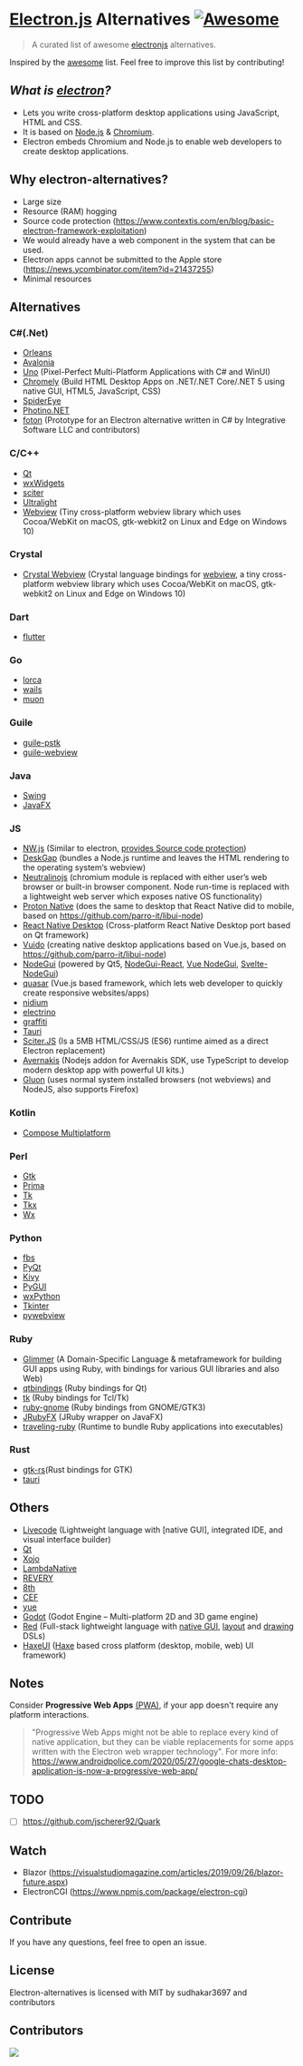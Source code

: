 <!-- markdownlint-configure-file {
  "MD013": {
    "code_blocks": false,
    "tables": false
  },
  "MD033": false,
  "MD041": false
} -->

# [Electron.js](https://electronjs.org/) Alternatives [![Awesome](https://awesome.re/badge-flat.svg)](https://awesome.re)

> A curated list of awesome [electronjs](https://electronjs.org) alternatives.

Inspired by the [awesome](https://github.com/sindresorhus/awesome) list. Feel free to improve this list by contributing!

## ***What is [electron](https://electronjs.org)?***
* Lets you write cross-platform desktop applications using JavaScript, HTML and CSS.
* It is based on [Node.js](https://nodejs.org) & [Chromium](https://www.chromium.org).
* Electron embeds Chromium and Node.js to enable web developers to create desktop applications.

## Why electron-alternatives?
* Large size
* Resource (RAM) hogging
* Source code protection (https://www.contextis.com/en/blog/basic-electron-framework-exploitation)
* We would already have a web component in the system that can be used.
* Electron apps cannot be submitted to the Apple store (https://news.ycombinator.com/item?id=21437255)
* Minimal resources

## Alternatives

### C#(.Net)
* [Orleans](https://github.com/dotnet/Orleans)
* [Avalonia](https://avaloniaui.net)
* [Uno](https://platform.uno) (Pixel-Perfect Multi-Platform Applications with C# and WinUI)
* [Chromely](https://github.com/chromelyapps/Chromely) (Build HTML Desktop Apps on .NET/.NET Core/.NET 5 using native GUI, HTML5, JavaScript, CSS)
* [SpiderEye](https://github.com/JBildstein/SpiderEye)
* [Photino.NET](https://github.com/tryphotino/photino.NET)
* [foton](https://github.com/integrativesoft/foton) (Prototype for an Electron alternative written in C# by Integrative Software LLC and contributors)

### C/C++
* [Qt](https://www.qt.io)
* [wxWidgets](https://wxwidgets.org)
* [sciter](https://sciter.com)
* [Ultralight](https://ultralig.ht)
* [Webview](https://github.com/webview/webview) (Tiny cross-platform webview library which uses Cocoa/WebKit on macOS, gtk-webkit2 on Linux and Edge on Windows 10)

### Crystal
* [Crystal Webview](https://github.com/naqvis/webview) (Crystal language bindings for [webview](https://github.com/webview/webview), a tiny cross-platform webview library which uses Cocoa/WebKit on macOS, gtk-webkit2 on Linux and Edge on Windows 10)

### Dart
* [flutter](https://flutter.dev)

### Go
* [lorca](https://github.com/zserge/lorca)
* [wails](https://github.com/wailsapp/wails)
* [muon](https://github.com/ImVexed/muon)

### Guile
* [guile-pstk](https://github.com/KikyTokamuro/guile-pstk)
* [guile-webview](https://github.com/KikyTokamuro/guile-webview)

### Java
* [Swing](https://en.wikipedia.org/wiki/Swing_(Java))
* [JavaFX](https://openjfx.io/)

### JS
* [NW.js](https://nwjs.io) (Similar to electron, [provides Source code protection](https://nwjs.io/blog/js-src-protect-perf/))
* [DeskGap](https://deskgap.com) (bundles a Node.js runtime and leaves the HTML rendering to the operating system‘s webview)
* [Neutralinojs](https://neutralino.js.org) (chromium module is replaced with either user’s web browser or built-in browser component. Node run-time is replaced with a lightweight web server which exposes native OS functionality)
* [Proton Native](https://proton-native.js.org) (does the same to desktop that React Native did to mobile, based on https://github.com/parro-it/libui-node)
* [React Native Desktop](https://github.com/status-im/react-native-desktop) (Cross-platform React Native Desktop port based on Qt framework)
* [Vuido](https://github.com/mimecorg/vuido) (creating native desktop applications based on Vue.js, based on https://github.com/parro-it/libui-node)
* [NodeGui](https://github.com/nodegui/nodegui) (powered by Qt5, [NodeGui-React](https://github.com/nodegui/react-nodegui), [Vue NodeGui](https://github.com/nodegui/vue-nodegui), [Svelte-NodeGui](https://github.com/nodegui/svelte-nodegui))
* [quasar](https://quasar.dev) (Vue.js based framework, which lets web developer to quickly create responsive websites/apps)
* [nidium](https://www.nidium.com)
* [electrino](https://github.com/pojala/electrino)
* [graffiti](https://github.com/cztomsik/graffiti)
* [Tauri](https://github.com/tauri-apps/tauri)
* [Sciter.JS](https://github.com/c-smile/sciter-js-sdk) (Is a 5MB HTML/CSS/JS (ES6) runtime aimed as a direct Electron replacement)
* [Avernakis](https://github.com/qber-soft/Ave-Nodejs) (Nodejs addon for Avernakis SDK, use TypeScript to develop modern desktop app with powerful UI kits.)
* [Gluon](https://github.com/gluon-framework/gluon) (uses normal system installed browsers (not webviews) and NodeJS, also supports Firefox)

### Kotlin
* [Compose Multiplatform](https://www.jetbrains.com/lp/compose-mpp)

### Perl
* [Gtk](https://metacpan.org/pod/Gtk3)
* [Prima](https://metacpan.org/pod/Prima)
* [Tk](https://metacpan.org/dist/Tk)
* [Tkx](https://metacpan.org/pod/Tkx)
* [Wx](https://metacpan.org/pod/Wx)

### Python
* [fbs](https://build-system.fman.io)
* [PyQt](https://en.wikipedia.org/wiki/PyQt)
* [Kivy](https://kivy.org/#home)
* [PyGUI](http://www.cosc.canterbury.ac.nz/greg.ewing/python_gui)
* [wxPython](https://wxpython.org/)
* [Tkinter](https://docs.python.org/2/library/tkinter.html)
* [pywebview](https://github.com/r0x0r/pywebview)

### Ruby
* [Glimmer](https://github.com/AndyObtiva/glimmer) (A Domain-Specific Language & metaframework for building GUI apps using Ruby, with bindings for various GUI libraries and also Web)
* [qtbindings](https://github.com/ryanmelt/qtbindings) (Ruby bindings for Qt)
* [tk](https://github.com/ruby/tk) (Ruby bindings for Tcl/Tk)
* [ruby-gnome](https://github.com/ruby-gnome/ruby-gnome) (Ruby bindings from GNOME/GTK3)
* [JRubyFX](https://github.com/jruby/jrubyfx) (JRuby wrapper on JavaFX)
* [traveling-ruby](https://github.com/phusion/traveling-ruby) (Runtime to bundle Ruby applications into executables)

### Rust
* [gtk-rs](https://github.com/gtk-rs)(Rust bindings for GTK)
* [tauri](https://github.com/tauri-apps/tauri)

## Others
* [Livecode](https://livecode.com) (Lightweight language with [native GUI], integrated IDE, and visual interface builder) 
* [Qt](https://www.qt.io)
* [Xojo](https://www.xojo.com)
* [LambdaNative](http://www.lambdanative.org)
* [REVERY](https://www.outrunlabs.com/revery)
* [8th](https://8th-dev.com/index.html)
* [CEF](https://bitbucket.org/%7Bdc443723-7652-4c63-b340-033e522146db%7D/)
* [yue](https://github.com/yue/yue)
* [Godot](https://godotengine.org/) (Godot Engine – Multi-platform 2D and 3D game engine)
* [Red](https://www.red-lang.org/p/about.html) (Full-stack lightweight language with [native GUI](https://github.com/red/docs/blob/master/en/view.adoc), [layout](https://github.com/red/docs/blob/master/en/vid.adoc) and [drawing](https://github.com/red/docs/blob/master/en/draw.adoc) DSLs)
* [HaxeUI](http://haxeui.org/) ([Haxe](https://haxe.org) based cross platform (desktop, mobile, web) UI framework)

## Notes
Consider **Progressive Web Apps** [(PWA)](https://developers.google.com/web/progressive-web-apps/desktop), if your app doesn't require any platform interactions. 

> "Progressive Web Apps might not be able to replace every kind of native application, but they can be viable replacements for some apps written with the Electron web wrapper technology". For more info:
https://www.androidpolice.com/2020/05/27/google-chats-desktop-application-is-now-a-progressive-web-app/

## TODO
- [ ] https://github.com/jscherer92/Quark

## Watch
* Blazor (https://visualstudiomagazine.com/articles/2019/09/26/blazor-future.aspx)
* ElectronCGI (https://www.npmjs.com/package/electron-cgi)

## Contribute
If you have any questions, feel free to open an issue.

## License
Electron-alternatives is licensed with MIT by sudhakar3697 and contributors

## Contributors
<a href="https://github.com/sudhakar3697/electron-alternatives/graphs/contributors">
  <img src="https://contrib.rocks/image?repo=sudhakar3697/electron-alternatives"/>
</a>
